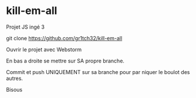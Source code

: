 # kill-em-all
Projet JS ingé 3


git clone https://github.com/gr1tch32/kill-em-all

Ouvrir le projet avec Webstorm

En bas a droite se mettre sur SA propre branche. 

Commit et push UNIQUEMENT sur sa branche pour par niquer le boulot des autres. 

Bisous
